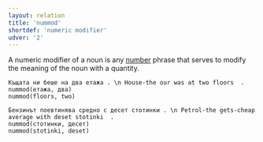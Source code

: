 ```yaml
---
layout: relation
title: 'nummod'
shortdef: 'numeric modifier'
udver: '2'
---
```


A numeric modifier of a noun is any [number](u-pos/NUM) phrase
that serves to modify the meaning of the noun with a quantity.

~~~ sdparse
Къщата ни беше на два етажа . \n House-the our was at two floors  .
nummod(етажа, два)
nummod(floors, two)
~~~

~~~ sdparse
Бензинът поевтинява средно с десет стотинки . \n Petrol-the gets-cheap average with deset stotinki  .
nummod(стотинки, десет)
nummod(stotinki, deset)
~~~


<!-- Interlanguage links updated Čt lis 12 09:43:33 CET 2020 -->
